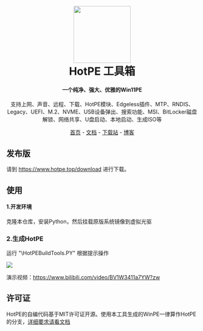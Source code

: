 <h1 align="center">
  <br>
<img src="https://www.hotpe.top/wp-content/uploads/2022/04/logo.ico" width="150"/>
  <br>
  HotPE 工具箱
  <br>
</h1>

<h4 align="center">一个纯净、强大、优雅的Win11PE</h4>

<p align="center">支持上网、声音、远程、下载、HotPE模块、Edgeless插件、MTP、RNDIS、Legacy、UEFI、M.2、NVME、USB设备弹出、搜索功能、MSI、BitLocker磁盘解锁、网络共享、U盘启动、本地启动、生成ISO等</p>

<p align="center">
  <a href="https://www.hotpe.top">首页</a> -
  <a href="https://docs.hotpe.top">文档</a> -
  <a href="https://down.hotpe.top">下载站</a>  -
  <a href="https://blog.hotpe.top">博客</a> 
</p>

## 发布版

请到 https://www.hotpe.top/download 进行下载。

## 使用

#### 1.开发环境

克隆本仓库，安装Python，然后挂载原版系统镜像到虚拟光驱

### 2.生成HotPE


运行 "\HotPEBuildTools.PY"  根据提示操作

![](https://tc.mouyjy.com/i/2022/08/27/6309db766b89f.png)

演示视频：https://www.bilibili.com/video/BV1W3411a7YW?zw

## 许可证

HotPE的自编代码基于MIT许可证开源。使用本工具生成的WinPE一律算作HotPE的分支，[详细要求请看文档](https://docs.hotpe.top/#/Devdoc/branch)
